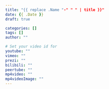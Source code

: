 ```yaml
---
title: "{{ replace .Name "-" " " | title }}"
date: {{ .Date }}
draft: true

categories: []
tags: []
author: ""

# Set your video id for
youtube: ""
vimeo: ""
prezi: ""
bilibili: ""
peertube: ""
mp4video: ""
mp4videoImage: ""
---
```

